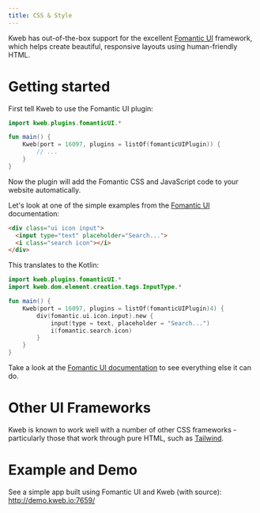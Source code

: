 ```yaml
---
title: CSS & Style
---
```


Kweb has out-of-the-box support for the excellent [Fomantic
UI](https://fomantic-ui.com) framework, which helps create beautiful,
responsive layouts using human-friendly HTML.

# Getting started

First tell Kweb to use the Fomantic UI plugin:

``` kotlin
import kweb.plugins.fomanticUI.*

fun main() {
    Kweb(port = 16097, plugins = listOf(fomanticUIPlugin)) {
        // ...
    }
}
```

Now the plugin will add the Fomantic CSS and JavaScript code to your
website automatically.

Let\'s look at one of the simple examples from the [Fomantic
UI](https://Fomantic-ui.com/elements/input.html) documentation:

``` html
<div class="ui icon input">
  <input type="text" placeholder="Search...">
  <i class="search icon"></i>
</div>
```

This translates to the Kotlin:

``` kotlin
import kweb.plugins.fomanticUI.*
import kweb.dom.element.creation.tags.InputType.*

fun main() {
    Kweb(port = 16097, plugins = listOf(fomanticUIPlugin)4) {
        div(fomantic.ui.icon.input).new {
            input(type = text, placeholder = "Search...")
            i(fomantic.search.icon)
        }
    }
}
```

Take a look at the [Fomantic UI documentation](https://fomantic-ui.com)
to see everything else it can do.

# Other UI Frameworks

Kweb is known to work well with a number of other CSS frameworks -
particularly those that work through pure HTML, such as
[Tailwind](https://tailwindcss.com/).

# Example and Demo

See a simple app built using Fomantic UI and Kweb (with source):
<http://demo.kweb.io:7659/>
